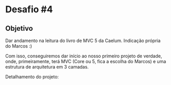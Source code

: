 # Desafio #4

## Objetivo

Dar andamento na leitura do livro de MVC 5 da Caelum. Indicação própria do Marcos :)

Com isso, conseguiremos dar início ao nosso primeiro projeto de verdade, onde, primeiramente, terá MVC (Core ou 5, fica a escolha do Marcos) e uma estrutura de arquitetura em 3 camadas.

Detalhamento do projeto: 